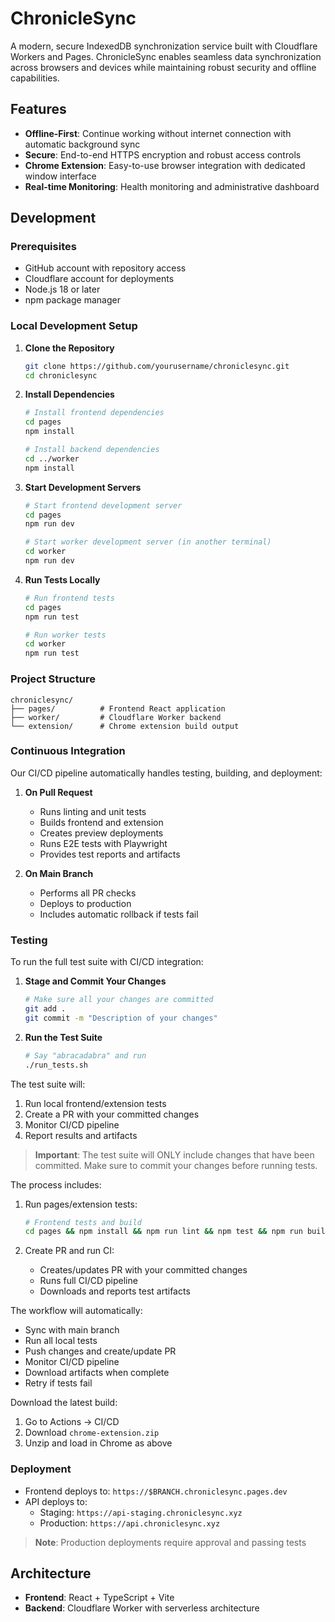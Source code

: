 # ChronicleSync

A modern, secure IndexedDB synchronization service built with Cloudflare Workers and Pages. ChronicleSync enables seamless data synchronization across browsers and devices while maintaining robust security and offline capabilities.

## Features

- **Offline-First**: Continue working without internet connection with automatic background sync
- **Secure**: End-to-end HTTPS encryption and robust access controls
- **Chrome Extension**: Easy-to-use browser integration with dedicated window interface
- **Real-time Monitoring**: Health monitoring and administrative dashboard

## Development

### Prerequisites
- GitHub account with repository access
- Cloudflare account for deployments
- Node.js 18 or later
- npm package manager

### Local Development Setup

1. **Clone the Repository**
   ```bash
   git clone https://github.com/yourusername/chroniclesync.git
   cd chroniclesync
   ```

2. **Install Dependencies**
   ```bash
   # Install frontend dependencies
   cd pages
   npm install

   # Install backend dependencies
   cd ../worker
   npm install
   ```

3. **Start Development Servers**
   ```bash
   # Start frontend development server
   cd pages
   npm run dev

   # Start worker development server (in another terminal)
   cd worker
   npm run dev
   ```

4. **Run Tests Locally**
   ```bash
   # Run frontend tests
   cd pages
   npm run test

   # Run worker tests
   cd worker
   npm run test
   ```

### Project Structure

```
chroniclesync/
├── pages/          # Frontend React application
├── worker/         # Cloudflare Worker backend
└── extension/      # Chrome extension build output
```

### Continuous Integration

Our CI/CD pipeline automatically handles testing, building, and deployment:

1. **On Pull Request**
   - Runs linting and unit tests
   - Builds frontend and extension
   - Creates preview deployments
   - Runs E2E tests with Playwright
   - Provides test reports and artifacts

2. **On Main Branch**
   - Performs all PR checks
   - Deploys to production
   - Includes automatic rollback if tests fail

### Testing

To run the full test suite with CI/CD integration:

1. **Stage and Commit Your Changes**
   ```bash
   # Make sure all your changes are committed
   git add .
   git commit -m "Description of your changes"
   ```

2. **Run the Test Suite**
   ```bash
   # Say "abracadabra" and run
   ./run_tests.sh
   ```

The test suite will:
1. Run local frontend/extension tests
2. Create a PR with your committed changes
3. Monitor CI/CD pipeline
4. Report results and artifacts

> **Important**: The test suite will ONLY include changes that have been committed. Make sure to commit your changes before running tests.

The process includes:

1. Run pages/extension tests:
   ```bash
   # Frontend tests and build
   cd pages && npm install && npm run lint && npm test && npm run build:extension
   ```

2. Create PR and run CI:
   - Creates/updates PR with your committed changes
   - Runs full CI/CD pipeline
   - Downloads and reports test artifacts

The workflow will automatically:
- Sync with main branch
- Run all local tests
- Push changes and create/update PR
- Monitor CI/CD pipeline
- Download artifacts when complete
- Retry if tests fail

Download the latest build:
1. Go to Actions → CI/CD
2. Download `chrome-extension.zip`
3. Unzip and load in Chrome as above

### Deployment

- Frontend deploys to: `https://$BRANCH.chroniclesync.pages.dev`
- API deploys to:
  - Staging: `https://api-staging.chroniclesync.xyz`
  - Production: `https://api.chroniclesync.xyz`

> **Note**: Production deployments require approval and passing tests

## Architecture

- **Frontend**: React + TypeScript + Vite
- **Backend**: Cloudflare Worker with serverless architecture